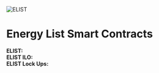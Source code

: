 ![ELIST](https://user-images.githubusercontent.com/98581302/151515906-f9bc7ace-b8f6-4d08-a01f-ec6c8a57c457.gif)

# Energy List Smart Contracts

**ELIST:**   
**ELIST ILO:**  
**ELIST Lock Ups:**  
